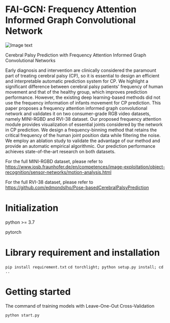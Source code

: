 # FAI-GCN: Frequency Attention Informed Graph Convolutional Network
![Image text](https://github.com/zhz95/hzz/blob/master/net2.png)

Cerebral Palsy Prediction with Frequency Attention Informed Graph Convolutional Networks

Early diagnosis and intervention are clinically considered the paramount part of treating cerebral palsy (CP), so it is essential to design an efficient and interpretable automatic prediction system for CP. We highlight a significant difference between cerebral palsy patients' frequency of human movement and that of the healthy group, which improves prediction performance. However, the existing deep learning-based methods did not use the frequency information of infants movement for CP prediction. This paper proposes a frequency attention informed graph convolutional network and validates it on two consumer-grade RGB video datasets, namely MINI-RGBD and RVI-38 dataset. Our proposed frequency attention module provides visualization of essential joints considered by the network in CP prediction. We design a frequency-binning method that retains the critical frequency of the human joint position data while filtering the noise. We employ an ablation study to validate the advantage of our method and provide an automatic empirical algorithmic. Our prediction performance achieves state-of-the-art research on both datasets.

For the full MINI-RGBD dataset, please refer to https://www.iosb.fraunhofer.de/en/competences/image-exploitation/object-recognition/sensor-networks/motion-analysis.html

For the full RVI-38 dataset, please refer to https://github.com/edmondslho/Pose-basedCerebralPalsyPrediction

# Initialization
python >= 3.7

pytorch

# Library requirement and installation
`
pip install requirement.txt
`
`
cd torchlight; python setup.py install; cd ..
`
# Getting started

The command of training models with Leave-One-Out Cross-Validation
```
python start.py
```

